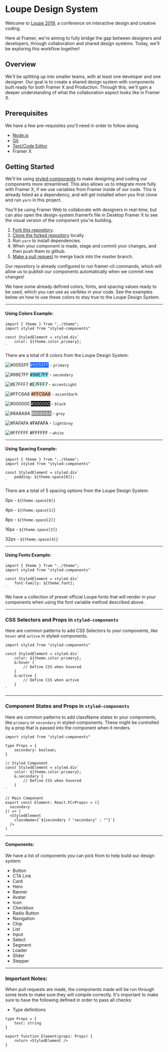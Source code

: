 # Loupe Design System

Welcome to [Loupe 2019](https://framer.com/loupe), a conference on interactive design and creative coding.

Here at Framer, we're aiming to fully bridge the gap between designers and developers, through collaboration and shared design systems. Today, we'll be exploring this workflow together!

## Overview

We'll be splitting up into smaller teams, with at least one developer and one designer. Our goal is to create a shared design system with components built ready for both Framer X and Production. Through this, we'll gain a deeper understanding of what the collaboration aspect looks like in Framer X.

## Prerequisites

We have a few pre-requisites you'll need in order to follow along.

- [Node.js](https://nodejs.org/en/)
- [Git](https://git-scm.com/)
- [Text/Code Editor](https://code.visualstudio.com/)
- Framer X

## Getting Started

We'll be using [styled-components](https://www.styled-components.com/) to make designing and coding our components more streamlined. This also allows us to integrate more fully with Framer X, if we use variables from Framer inside of our code. This is already listed as a dependency, and will get installed when you first clone and run `yarn` in this project.

You'll be using Framer Web to collaborate with designers in real-time, but can also open the design-system.framerfx file in Desktop Framer X to see the visual version of the component you're building.

1. [Fork this repository](https://help.github.com/en/articles/fork-a-repo).
1. [Clone the forked repository](https://help.github.com/en/articles/cloning-a-repository) locally.
1. Run `yarn` to install dependencies.
1. When your component is made, stage and commit your changes, and then push them to github.
1. [Make a pull request](https://help.github.com/en/articles/creating-a-pull-request-from-a-fork) to merge back into the master branch.

Our repository is already configured to run framer-cli commands, which will allow us to publish our components automatically when we commit new changes!

We have some already defined colors, fonts, and spacing values ready to be used, which you can use as varibles in your code. See the examples below on how to use these colors to stay true to the Loupe Design System.

---

#### Using Colors Example:

```
import { theme } from "../theme";
import styled from "styled-components"

const StyledElement = styled.div`
    color: ${theme.color.primary};
`
```

There are a total of 8 colors from the Loupe Design System:

![#0055FF](https://placehold.it/15/0055FF/000000?text=+) <span style="background:#0055FF; color: white">#0055FF</span> - `primary`

![#98E7FF](https://placehold.it/15/98E7FF/000000?text=+) <span style="background:#98E7FF; color: black">#98E7FF</span> - `secondary`

![#E7FFF7](https://placehold.it/15/E7FFF7/000000?text=+) <span style="background:#E7FFF7; color: black">#E7FFF7</span> - `accentLight`

![#FFC6A8](https://placehold.it/15/FFC6A8/000000?text=+) <span style="background:#FFC6A8; color: black">#FFC6A8</span> - `accentDark`

![#000000](https://placehold.it/15/000000/000000?text=+) <span style="background:#000000; color: white">#000000</span> - `black`

![#8A8A8A](https://placehold.it/15/8A8A8A/000000?text=+) <span style="background:#8A8A8A; color: white">#8A8A8A</span> - `grey`

![#FAFAFA](https://placehold.it/15/FAFAFA/000000?text=+) <span style="background:#FAFAFA; color: black">#FAFAFA</span> - `lightGrey`

![#FFFFFF](https://placehold.it/15/FFFFFF/000000?text=+) <span style="background:#FFFFFF; color: black">#FFFFFF</span> - `white`

---

#### Using Spacing Example:

```
import { theme } from "../theme";
import styled from "styled-components"

const StyledElement = styled.div`
    padding: ${theme.space[0]};
`
```

There are a total of 5 spacing options from the Loupe Design System:

0px - `${theme.space[0]}`

4px - `${theme.space[1]}`

8px - `${theme.space[2]}`

16px - `${theme.space[3]}`

32px - `${theme.space[4]}`

---

#### Using Fonts Example:

```
import { theme } from "../theme";
import styled from "styled-components"

const StyledElement = styled.div`
    font-family: ${theme.font};
`
```

We have a collection of preset official Loupe fonts that will render in your components when using the font variable method described above.

---

### CSS Selectors and Props in `styled-components`

Here are common patterns to add CSS Selectors to your components, like `hover` and `active` in styled-components.

```
import styled from "styled-components"

const StyledElement = styled.div`
    color: ${theme.color.primary};
    &:hover {
        // Define CSS when hovered
    }
    &:active {
        // Define CSS when active
    }
`
```

---

### Component States and Props in `styled-components`

Here are common patterns to add className states to your components, like `primary` or `secondary` in styled-components. These might be controlled by a prop that is passed into the component when it renders.

```
import styled from "styled-components"

type Props = {
    secondary: boolean;
}

// Styled Component
const StyledElement = styled.div`
    color: ${theme.color.primary};
    &.secondary {
        // Define CSS when hovered
    }
`

// Main Component
export const Element: React.FC<Props> = ({
  secondary
}) => (
  <StyledElement
    className={`${secondary ? "secondary" : ""}`}
  />
)
```

---

#### Components:

We have a list of components you can pick from to help build our design system:

- Button
- CTA Link
- Card
- Hero
- Banner
- Avatar
- Icon
- Checkbox
- Radio Button
- Navigation
- Chip
- List
- Input
- Select
- Segment
- Loader
- Slider
- Stepper

---

### Important Notes:

When pull requests are made, the components made will be run through some tests to make sure they will compile correctly. It's important to make sure to have the following defined in order to pass all checks:

- Type definitions

```
type Props = {
    text: string
}

export function Element(props: Props) {
    return <StyledElement />
}
```
